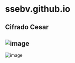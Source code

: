 # ssebv.github.io
Cifrado Cesar
--
![image](https://user-images.githubusercontent.com/62630982/210114152-5f09de7b-a4a5-4827-b16d-cb1c10754501.png)
--
![image](https://user-images.githubusercontent.com/62630982/210114172-c48b0f90-981e-4cc3-813a-4e8791be5b49.png)

